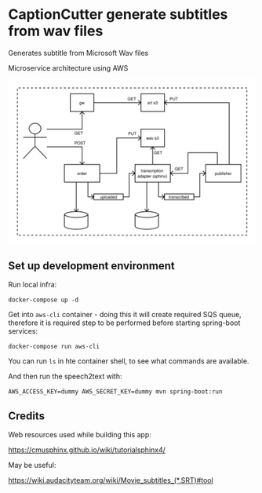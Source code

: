 # CaptionCutter generate subtitles from wav files

Generates subtitle from Microsoft Wav files

Microservice architecture using AWS

![Diagram](./docs/audio-transcription-service.svg)

## Set up development environment

Run local infra:

    docker-compose up -d

Get into `aws-cli` container - doing this it will create required SQS queue,
therefore it is required step to be performed before starting spring-boot services:

    docker-compose run aws-cli

You can run `ls` in hte container shell, to see what commands are available.

And then run the speech2text with:

    AWS_ACCESS_KEY=dummy AWS_SECRET_KEY=dummy mvn spring-boot:run

## Credits

Web resources used while building this app:

https://cmusphinx.github.io/wiki/tutorialsphinx4/

May be useful:

https://wiki.audacityteam.org/wiki/Movie_subtitles_(*.SRT)#tool
